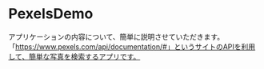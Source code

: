 # PexelsDemo
アプリケーションの内容について、簡単に説明させていただきます。
「https://www.pexels.com/api/documentation/#」というサイトのAPIを利用して、簡単な写真を検索するアプリです。

